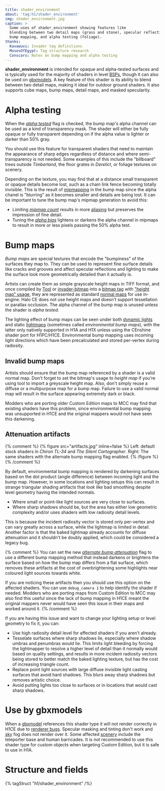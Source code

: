 ```yaml
---
title: shader_environment
about: 'tag:h1/shader_environment'
img: shader_environment.jpg
caption: >
  Some uses of shader_environment showing features like
  blending between two detail maps (grass and stone), specular reflections,
  bump mapping, and alpha testing (foliage).
thanks:
  Kavawuvi: Invader tag definitions
  MosesOfEgypt: Tag structure research
  Conscars: Notes on bump mapping and alpha testing
---
```

**shader_environment** is intended for opaque and alpha-tested surfaces and is typically used for the majority of shaders in level [BSPs](~scenario_structure_bsp), though it can also be used on [gbxmodels](~gbxmodel). A key feature of this shader is its ability to blend between two detail maps, making it ideal for outdoor ground shaders. It also supports cube maps, bump maps, detail maps, and masked specularity.

# Alpha testing
When the [_alpha tested_](#tag-field-shader-environment-flags-alpha-tested) flag is checked, the bump map's alpha channel can be used as a kind of transparency mask. The shader will either be fully opaque or fully transparent depending on if the alpha value is lighter or darker than 50% gray.

You should use this feature for transparent shaders that need to maintain the appearance of sharp edges regardless of distance and where semi-transparency is not needed. Some examples of this include the "billboard" trees outside _Timberland_, the floor grates in _Derelict_, or foliage textures on scenery.

Depending on the texture, you may find that at a distance small transparent or opaque details become lost, such as a chain link fence becoming totally invisible. This is the result of [mipmapping][mip] in the bump map since the alpha chanel is "blurring" as it becomes smaller and details are being lost. It can be important to tune the bump map's mipmap generation to avoid this:

* Limiting [_mipmap count_](~bitmap#tag-field-mipmap-count) results in more [aliasing][] but preserves the impression of fine detail.
* Tuning the [_alpha bias_](~bitmap/#tag-field-alpha-bias) lightens or darkens the alpha channel in mipmaps to result in more or less pixels passing the 50% alpha test.

# Bump maps
_Bump maps_ are special textures that encode the "bumpiness" of the surfaces they map to. They can be used to represent fine surface details like cracks and grooves and affect specular reflections and lighting to make the surface look more geometrically detailed than it actually is.

Artists can create them as simple grayscale height maps in TIFF format, and once compiled by [Tool](~h1a-tool) or [invader-bitmap](~) into a [bitmap tag](~bitmap) with ["height map" usage](~bitmap#tag-field-usage-height-map), they are represented as standard [normal maps][normals] for use in-engine. Halo CE does not use height maps and doesn't support tessellation or parallax occlusion. The alpha channel of the bump map is unused unless the shader is _alpha tested_.

The lighting effect of bump maps can be seen under both [dynamic lights](~light) and static [lightmaps](~) (sometimes called _environmental bump maps_), with the latter only natively supported in H1A and H1X unless using the CEnshine shader port for H1PC/H1CE. Environmental bump mapping uses incoming light directions which have been precalculated and stored per-vertex during radiosity.

## Invalid bump maps
Artists should ensure that the bump map referenced by a shader is a valid normal map. Don't forget to set the bitmap's usage to _height map_ if you're using tool to import a greyscale height map. Also, don't simply reuse a diffuse or a multipurpose map for a bump map. Failure to use a valid normal map will result in the surface appearing extremely dark or black.

Modders who are porting older Custom Edition maps to MCC may find that existing shaders have this problem, since environmental bump mapping was unsupported in H1CE and the original mappers would not have seen this darkening.

## Attenuation artifacts
{% comment %}
{% figure src="artifacts.jpg" inline=false %}
Left: default stock shaders in _Chiron TL-34_ and _The Silent Cartographer_. Right: The same shaders with the alternate bump mapping flag enabled.
{% /figure %}
{% /comment %}

By default, environmental bump mapping is rendered by darkening surfaces based on the dot product (angle difference) between incoming light and the bump map. However, in some locations and lighting setups this can result in strange triangular shading artifacts that _look like_ bad smoothing despite level geometry having the intended normals.

* Where small or point-like light sources are very close to surfaces.
* Where sharp shadows should be, but the area has either low geometric complexity and/or uses shaders with low radiosity detail levels.

This is because the incident radiosity vector is stored only per-vertex and can vary greatly across a surface, while the lightmap is limited in detail. Another factor is that the baked lightmap already accounts for diffuse attenuation and it shouldn't be doubly applied, which could be considered a legacy bug.

{% comment %}
You can set the new [_alternate bump attenuation_](#tag-field-shader-environment-flags-use-alternate-bump-attenuation) flag to use a different bump mapping method that instead darkens or brightens the surface based on how the bump map differs from a flat surface, which removes these artifacts at the cost of overbrightening some highlights near coloured light sources towards white.

If you are noticing these artifacts then you should use this option on the affected shaders. You can use `debug_camera 1` to help identify the shader if needed. Modders who are porting maps from Custom Edition to MCC may also find this useful since the lack of bump mapping in H1CE meant the original mappers never would have seen this issue in their maps and worked around it.
{% /comment %}

If you are having this issue and want to change your lighting setup or level geometry to fix it, you can:

* Use high radiosity detail level for affected shaders if you aren't already.
* Tesselate surfaces where sharp shadows lie, especially where shadow umbras and penumbras would lie. This limits light bleeding by forcing the lightmapper to resolve a higher level of detail than it normally would based on quality settings, and results in more incident radiosity vectors being stored to better match the baked lighting texture, but has the cost of increasing triangle count.
* Replace point light sources with large diffuse invisible light casting surfaces that avoid hard shadows. This blurs away sharp shadows but removes artistic choice.
* Avoid putting lights too close to surfaces or in locations that would cast sharp shadows.

# Use by gbxmodels
When a [gbxmodel](~) references this shader type it will not render correctly in H1CE due to [renderer bugs](~renderer#gearbox-regressions). Specular masking and tinting don't work and [sky](~) fog does not render over it. Some affected [scenery](~) include the teleporter base and human barricades. It is not recommended to use this shader type for custom objects when targeting Custom Edition, but it is safe to use in H1A.

# Structure and fields

{% tagStruct "h1/shader_environment" /%}

[normals]: https://en.wikipedia.org/wiki/Normal_mapping
[mip]: https://en.wikipedia.org/wiki/Mipmap
[aliasing]: https://en.wikipedia.org/wiki/Aliasing